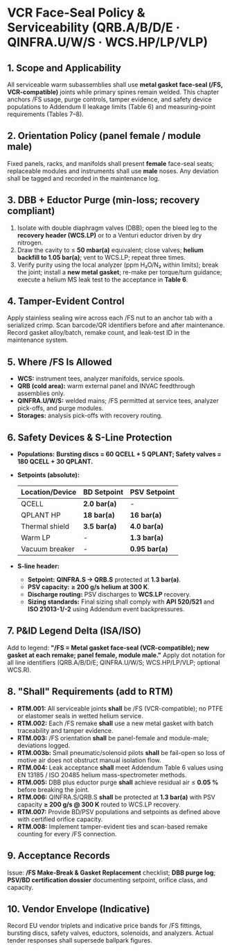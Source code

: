 # VCR Face-Seal Policy & Serviceability (QRB.A/B/D/E · QINFRA.U/W/S · WCS.HP/LP/VLP)

## 1. Scope and Applicability
All serviceable warm subassemblies shall use **metal gasket face-seal (/FS, VCR-compatible)** joints while primary spines remain welded. This chapter anchors /FS usage, purge controls, tamper evidence, and safety device populations to Addendum II leakage limits (Table 6) and measuring-point requirements (Tables 7–8).

## 2. Orientation Policy (panel female / module male)
Fixed panels, racks, and manifolds shall present **female** face-seal seats; replaceable modules and instruments shall use **male** noses. Any deviation shall be tagged and recorded in the maintenance log.

## 3. DBB + Eductor Purge (min-loss; recovery compliant)
1. Isolate with double diaphragm valves (DBB); open the bleed leg to the **recovery header (WCS.LP)** or to a Venturi eductor driven by dry nitrogen.
2. Draw the cavity to ≤ **50 mbar(a)** equivalent; close valves; **helium backfill to 1.05 bar(a)**; vent to WCS.LP; repeat three times.
3. Verify purity using the local analyzer (ppm H₂O/N₂ within limits); break the joint; install a **new metal gasket**; re-make per torque/turn guidance; execute a helium MS leak test to the acceptance in **Table 6**.

## 4. Tamper-Evident Control
Apply stainless sealing wire across each /FS nut to an anchor tab with a serialized crimp. Scan barcode/QR identifiers before and after maintenance. Record gasket alloy/batch, remake count, and leak-test ID in the maintenance system.

## 5. Where /FS Is Allowed
- **WCS:** instrument tees, analyzer manifolds, service spools.
- **QRB (cold area):** warm external panel and INVAC feedthrough assemblies only.
- **QINFRA.U/W/S:** welded mains; /FS permitted at service tees, analyzer pick-offs, and purge modules.
- **Storages:** analysis pick-offs with recovery routing.

## 6. Safety Devices & S-Line Protection
- **Populations:** **Bursting discs = 60 QCELL + 5 QPLANT; Safety valves = 180 QCELL + 30 QPLANT.**
- **Setpoints (absolute):**

  | Location/Device         | BD Setpoint      | PSV Setpoint     |
  |------------------------|------------------|------------------|
  | QCELL                  | **2.0 bar(a)**   | -                |
  | QPLANT HP              | **18 bar(a)**    | **16 bar(a)**    |
  | Thermal shield         | **3.5 bar(a)**   | **4.0 bar(a)**   |
  | Warm LP                | -                | **1.3 bar(a)**   |
  | Vacuum breaker         | -                | **0.95 bar(a)**  |

- **S-line header:**
  - **Setpoint:** **QINFRA.S → QRB.S** protected at **1.3 bar(a)**.
  - **PSV capacity:** **≥ 200 g/s helium at 300 K**.
  - **Discharge routing:** PSV discharges to **WCS.LP** recovery.
  - **Sizing standards:** Final sizing shall comply with **API 520/521** and **ISO 21013-1/-2** using Addendum event backpressures.

## 7. P&ID Legend Delta (ISA/ISO)
Add to legend: **"/FS = Metal gasket face-seal (VCR-compatible); new gasket at each remake; panel female, module male."** Apply dot notation for all line identifiers (QRB.A/B/D/E; QINFRA.U/W/S; WCS.HP/LP/VLP; optional WCS.R).

## 8. "Shall" Requirements (add to RTM)
- **RTM.001:** All serviceable joints **shall** be /FS (VCR-compatible); no PTFE or elastomer seals in wetted helium service.
- **RTM.002:** Each /FS remake **shall** use a new metal gasket with batch traceability and tamper evidence.
- **RTM.003:** /FS orientation **shall** be panel-female and module-male; deviations logged.
- **RTM.003b:** Small pneumatic/solenoid pilots **shall** be fail-open so loss of motive air does not obstruct manual isolation flow.
- **RTM.004:** Leak acceptance **shall** meet Addendum Table 6 values using EN 13185 / ISO 20485 helium mass-spectrometer methods.
- **RTM.005:** DBB plus eductor purge **shall** achieve residual air ≤ **0.05 %** before breaking the joint.
- **RTM.006:** QINFRA.S/QRB.S **shall** be protected at **1.3 bar(a)** with PSV capacity **≥ 200 g/s @ 300 K** routed to WCS.LP recovery.
- **RTM.007:** Provide BD/PSV populations and setpoints as defined above with certified orifice capacity.
- **RTM.008:** Implement tamper-evident ties and scan-based remake counting for every /FS connection.

## 9. Acceptance Records
Issue: **/FS Make-Break & Gasket Replacement** checklist; **DBB purge log**; **PSV/BD certification dossier** documenting setpoint, orifice class, and capacity.

## 10. Vendor Envelope (Indicative)
Record EU vendor triplets and indicative price bands for /FS fittings, bursting discs, safety valves, eductors, solenoids, and analyzers. Actual tender responses shall supersede ballpark figures.
